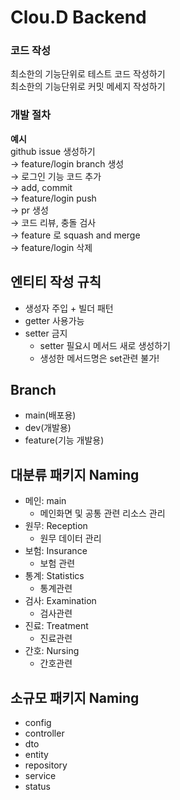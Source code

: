 # Clou.D Backend

### **코드 작성**
최소한의 기능단위로 테스트 코드 작성하기<br>
최소한의 기능단위로 커밋 메세지 작성하기

### **개발 절차**
**예시**<br>
github issue 생성하기<br>
→ feature/login branch 생성<br>
→ 로그인 기능 코드 추가<br>
→ add, commit<br>
→ feature/login push<br>
→ pr 생성<br>
→ 코드 리뷰, 충돌 검사<br>
→ feature 로 squash and merge<br>
→ feature/login 삭제<br>

## 엔티티 작성 규칙
- 생성자 주입 + 빌더 패턴
- getter 사용가능
- setter 금지 
  - setter 필요시 메서드 새로 생성하기
  - 생성한 메서드명은 set관련 불가!

## Branch
- main(배포용)
- dev(개발용)
- feature(기능 개발용)

## 대분류 패키지 Naming
- 메인: main    
  - 메인화면 및 공통 관련 리소스 관리 
- 원무: Reception
  - 원무 데이터 관리
- 보험: Insurance
  - 보험 관련
- 통계: Statistics
  - 통계관련
- 검사: Examination
  - 검사관련
- 진료: Treatment
  - 진료관련
- 간호: Nursing
  - 간호관련

## 소규모 패키지 Naming
- config
- controller
- dto
- entity
- repository
- service
- status

